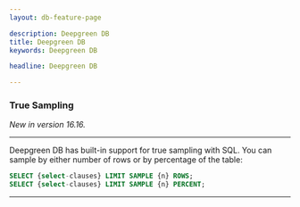 ```yaml
---
layout: db-feature-page

description: Deepgreen DB
title: Deepgreen DB
keywords: Deepgreen DB

headline: Deepgreen DB

---
```



### True Sampling

_New in version 16.16._

---

Deepgreen DB has built-in support for true sampling with SQL. You can sample by either number of rows or by percentage of the table:

```sql
SELECT {select-clauses} LIMIT SAMPLE {n} ROWS;
SELECT {select-clauses} LIMIT SAMPLE {n} PERCENT;
```

---

